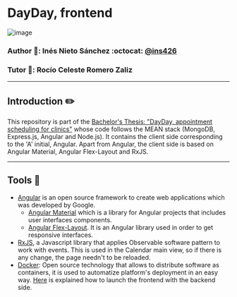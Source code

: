 # DayDay, frontend

![image](https://user-images.githubusercontent.com/45370283/201518393-abae258a-a117-4395-9274-ea60675ca816.png)


### Author :bust_in_silhouette:: Inés Nieto Sánchez :octocat: [@ins426](https://github.com/ins426)
### Tutor :bust_in_silhouette:: Rocío Celeste Romero Zaliz
___
## Introduction ✏️
This repository is part of the [Bachelor's Thesis: "DayDay, appointment scheduling for clinics"](https://github.com/ins426/TFG) whose code follows the MEAN stack (MongoDB, Express.js, Angular and Node.js). It contains the client side corresponding to the 'A' initial, Angular. Apart from Angular, the client side is based on Angular Material, Angular Flex-Layout and RxJS.
___
## Tools 🧰
- [Angular](https://angular.io/) is an open source framework to create web applications which was developed by Google.
  - [Angular Material](https://material.angular.io/) which is a library for Angular projects that includes user interfaces components.
  - [Angular Flex-Layout](https://github.com/angular/flex-layout). It is an Angular library used in order to get responsive interfaces.
- [RxJS](https://rxjs.dev/), a Javascript library that applies Observable software pattern to work with events. This is used in the Calendar main view, so if there is any change, the page needn't to be reloaded.
- [Docker](https://www.docker.com/): Open source technology that allows to distribute software as containers, it is used to automatize platform's deployment in an easy way. [Here](https://github.com/ins426/TFG/blob/main/README.md#tools-) is explained how to launch the frontend with the backend side.
